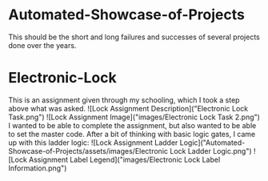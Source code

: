 # Automated-Showcase-of-Projects
This should be the short and long failures and successes of several projects done over the years.

# Electronic-Lock
This is an assignment given through my schooling, which I took a step above what was asked.
![Lock Assignment Description]("Electronic Lock Task.png")
![Lock Assignment Image]("images/Electronic Lock Task 2.png")
I wanted to be able to complete the assignment, but also wanted to be able to set the master code. After a bit of thinking with basic logic gates, I came up with this ladder logic:
![Lock Assignment Ladder Logic]("Automated-Showcase-of-Projects/assets/images/Electronic Lock Ladder Logic.png") ![Lock Assignment Label Legend]("images/Electronic Lock Label Information.png")

